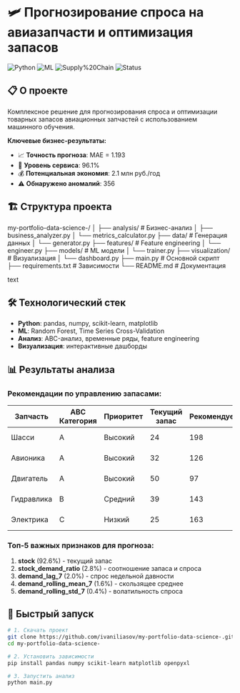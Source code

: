 # 🛩️ Прогнозирование спроса на авиазапчасти и оптимизация запасов

![Python](https://img.shields.io/badge/Python-3.8%2B-blue)
![ML](https://img.shields.io/badge/Machine-Learning-orange)
![Supply%20Chain](https://img.shields.io/badge/Supply-Chain-green)
![Status](https://img.shields.io/badge/Status-Completed-brightgreen)

## 📋 О проекте

Комплексное решение для прогнозирования спроса и оптимизации товарных запасов авиационных запчастей с использованием машинного обучения.

**Ключевые бизнес-результаты:**
- 📈 **Точность прогноза**: MAE = 1.193
- 🎯 **Уровень сервиса**: 96.1%
- 💰 **Потенциальная экономия**: 2.1 млн руб./год
- ⚠️ **Обнаружено аномалий**: 356

## 🏗️ Структура проекта
my-portfolio-data-science-/
│
├── analysis/ # Бизнес-анализ
│ ├── business_analyzer.py
│ └── metrics_calculator.py
├── data/ # Генерация данных
│ └── generator.py
├── features/ # Feature engineering
│ └── engineer.py
├── models/ # ML модели
│ └── trainer.py
├── visualization/ # Визуализация
│ └── dashboard.py
├── main.py # Основной скрипт
├── requirements.txt # Зависимости
└── README.md # Документация

text

## 🛠️ Технологический стек

- **Python**: pandas, numpy, scikit-learn, matplotlib
- **ML**: Random Forest, Time Series Cross-Validation
- **Анализ**: ABC-анализ, временные ряды, feature engineering
- **Визуализация**: интерактивные дашборды

## 📊 Результаты анализа

### Рекомендации по управлению запасами:

| Запчасть | ABC Категория | Приоритет | Текущий запас | Рекомендуемый | Действие |
|----------|---------------|-----------|---------------|---------------|----------|
| Шасси | A | Высокий | 24 | 198 | Увеличить страховой запас |
| Авионика | A | Высокий | 32 | 126 | Увеличить страховой запас |
| Двигатель | A | Высокий | 50 | 97 | Увеличить страховой запас |
| Гидравлика | B | Средний | 39 | 143 | Оптимизировать запас |
| Электрика | C | Низкий | 25 | 163 | Минимизировать запас |

### Топ-5 важных признаков для прогноза:
1. **stock** (92.6%) - текущий запас
2. **stock_demand_ratio** (2.8%) - соотношение запаса и спроса
3. **demand_lag_7** (2.0%) - спрос недельной давности
4. **demand_rolling_mean_7** (1.6%) - скользящее среднее
5. **demand_rolling_std_7** (0.4%) - волатильность спроса

## 🚀 Быстрый запуск

```bash
# 1. Скачать проект
git clone https://github.com/ivaniliasov/my-portfolio-data-science-.git
cd my-portfolio-data-science-

# 2. Установить зависимости
pip install pandas numpy scikit-learn matplotlib openpyxl

# 3. Запустить анализ
python main.py
